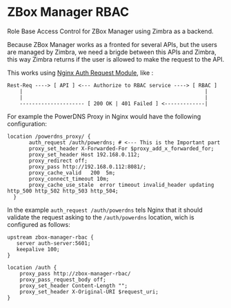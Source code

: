 # ZBox Manager RBAC
Role Base Access Control for ZBox Manager using Zimbra as a backend.

Because ZBox Manager works as a fronted for several APIs, but the users are managed by Zimbra, we
need a brigde between this APIs and Zimbra, this way Zimbra returns if the user is allowed to make the
request to the API.

This works using [Nginx Auth Request Module](http://nginx.org/en/docs/http/ngx_http_auth_request_module.html), like :

```
Rest-Req ----> [ API ] <--- Authorize to RBAC service ----> [ RBAC ]
    |                                                           |
    |                                                           |
    --------------------- [ 200 OK | 401 Failed ] <-------------|
```

For example the PowerDNS Proxy in Nginx would have the following configuration:

```
location /powerdns_proxy/ {
       auth_request /auth/powerdns; # <--- This is the Important part
       proxy_set_header X-Forwarded-For $proxy_add_x_forwarded_for;
       proxy_set_header Host 192.168.0.112;
       proxy_redirect off;
       proxy_pass http://192.168.0.112:8081/;
       proxy_cache_valid   200  5m;
       proxy_connect_timeout 10m;
       proxy_cache_use_stale  error timeout invalid_header updating http_500 http_502 http_503 http_504;
  }
```

In the example `auth_request /auth/powerdns` tels Nginx that it should validate the
request asking to the `/auth/powerdns` location, wich is configured as follows:

```
upstream zbox-manager-rbac {
   server auth-server:5601;
   keepalive 100;
}

location /auth {
    proxy_pass http://zbox-manager-rbac/
    proxy_pass_request_body off;
    proxy_set_header Content-Length "";
    proxy_set_header X-Original-URI $request_uri;
}
```
